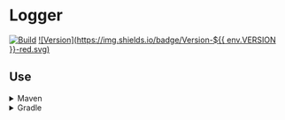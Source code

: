 # Logger

[![Build](../../actions/workflows/build.yml/badge.svg)](../../actions)
[![Version](https://img.shields.io/badge/Version-${{ env.VERSION }}-red.svg)](https://gitlab.com/lightdream-dev/api/-/packages)

## Use

<details>
  <summary>Maven</summary>

```xml
<repositories>
    <repository>
        <id>lightdream</id>
        <url>https://repo.lightdream.dev/</url>
    </repository>
    <!-- Other repositories -->
</repositories>

<dependencies>
    <dependency>
        <groupId>dev.lightdream</groupId>
        <artifactId>${{ env.ARTIFACT }}</artifactId>
        <version>${{ env.VERSION }}</version>
    </dependency>
    <!-- Other dependencies -->
</dependencies>
```
</details>

<details>
  <summary>Gradle</summary>

```groovy
repositories {
    maven { url "https://repo.lightdream.dev/" }

    // Other repositories
}

dependencies {
    implementation "dev.lightdream:${{ env.ARTIFACT }}:${{ env.VERSION }}"

    // Other dependencies
}
```
</details>

